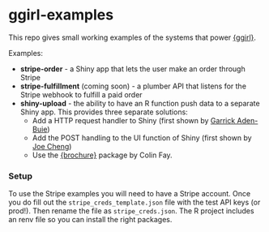 # ggirl-examples

This repo gives small working examples of the systems that power [{ggirl}](https://github.com/jnolis/ggirl).

Examples:
* __stripe-order__ - a Shiny app that lets the user make an order through Stripe
* __stripe-fulfillment__ (coming soon) - a plumber API that listens for the Stripe webhook to fulfill a paid order
* __shiny-upload__ - the ability to have an R function push data to a separate Shiny app. This provides three separate solutions:
  * Add a HTTP request handler to Shiny (first shown by [Garrick Aden-Buie](https://gist.github.com/gadenbuie/c19cf997467930729ec9acaf98a150fb))
  * Add the POST handling to the UI function of Shiny (first shown by [Joe Cheng](https://gist.github.com/jcheng5/2aaff19e67079840350d08361fe7fb20))
  * Use the [{brochure}](https://github.com/ColinFay/brochure) package by Colin Fay.

### Setup

To use the Stripe examples you will need to have a Stripe account. Once you do fill out the `stripe_creds_template.json` file with the test API keys (or prod!). Then rename the file as `stripe_creds.json`. The R project includes an renv file so you can install the right packages.
